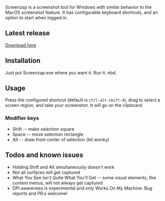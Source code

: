 Screenzap is a screenshot tool for Windows with similar behavior to the MacOS screenshot feature. It has configurable keyboard shortcuts, and an option to start when logged in.

## Latest release

[Download here](https://github.com/teetow/screenzap/releases/)

## Installation

Just put Screenzap.exe where you want it. Run it. nbd.

## Usage

Press the configured shortcut (default is `ctrl-alt-shift-4`), drag to select a screen region, and take your screenshot. It will go on the clipboard.

### Modifier keys

* Shift -- make selection square
* Space -- move selection rectangle
* Alt -- draw from center of selection (bit wonky)

## Todos and known issues

* Holding Shift and Alt simultaneously doesn't work
* Not all surfaces will get captured
* What You See Isn't Quite What You'll Get -- some visual elements, like context menus, will not always get captured
* DPI awareness is experimental and only Works On My Machine. Bug reports and PR:s welcome!
